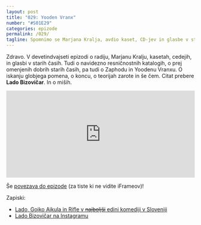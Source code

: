 ```yaml
---
layout: post
title: "029: Yooden Vranx"
number: "#S01E29"
categories: epizode
permalink: /029/
tagline: Spomnimo se Marjana Kralja, avdio kaset, CD-jev in glasbe v starih časih. O iskanju globjega pomena, o koncu, o teorijah zarote, o dveh miših in še čem. Citat prebere Lado Bizovičar.
---
```


Zdravo. V devetindvajseti epizodi o radiju, Marjanu Kralju, kasetah, cedejih, in glasbi v starih časih. Tudi o navidezno resničnostnih katalogih, o prej omenjenih dobrih starih časih, pa tudi o Zaphodu in Yoodenu Vranxu. O iskanju globjega pomena, o koncu, o teorijah zarote in še čem. Citat prebere **Lado Bizovičar**. In o miših. 

<iframe src="https://open.spotify.com/embed-podcast/episode/2B9IoMpEfCqINo8R6TvBzz" width="100%" height="232" frameborder="0" allowtransparency="true" allow="encrypted-media"></iframe>

Še [povezava do epizode](https://apple.co/3gHwADS) (za tiste ki ne vidite iFrameov)!

Zapiski:
- [Lado, Gojko Ajkula in Rifle v <strike>najboljši</strike> edini komediji v Sloveniji](https://optimisti.si/)
- [Lado Bizovičar na Instagramu](https://www.instagram.com/ladobizovicar/)